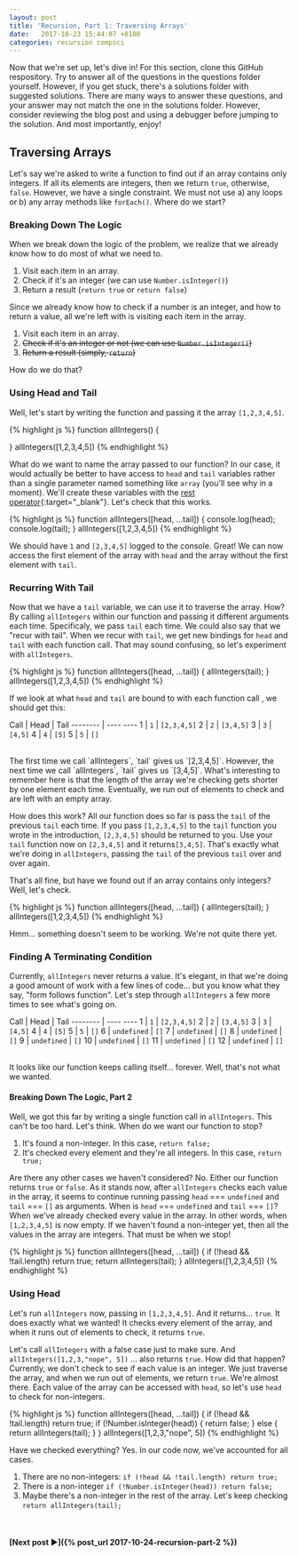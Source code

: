 ```yaml
---
layout: post
title: 'Recursion, Part 1: Traversing Arrays'
date:   2017-10-23 15:44:07 +0100
categories: recursion compsci
---
```


Now that we're set up, let's dive in!  For this section, clone this GitHub respository.  Try to answer all of the questions in the questions folder yourself.  However, if you get stuck, there's a solutions folder with suggested solutions.  There are many ways to answer these questions, and your answer may not match the one in the solutions folder.  However, consider reviewing the blog post and using a debugger before jumping to the solution.  And most importantly, enjoy!  

## Traversing Arrays

Let's say we're asked to write a function to find out if an array contains only integers.  If all its elements are integers, then we return `true`, otherwise, `false`.  However, we have a single constraint.  We must not use a) any loops or b) any array methods like `forEach()`.  Where do we start?

### Breaking Down The Logic  

When we break down the logic of the problem, we realize that we already know how to do most of what we need to.

1. Visit each item in an array.
2. Check if it's an integer (we can use `Number.isInteger()`)
3. Return a result (`return true` or `return false`)

Since we already know how to check if a number is an integer, and how to return a value, all we're left with is visiting each item in the array. 

1. Visit each item in an array.
2. ~~Check if it's an integer or not (we can use `Number.isInteger()`)~~
3. ~~Return a result (simply, `return`)~~

How do we do that?  

### Using Head and Tail

Well, let's start by writing the function and passing it the array `[1,2,3,4,5]`. 

{% highlight js %}
function allIntegers() {
  
}
allIntegers([1,2,3,4,5])
{% endhighlight %}

What do we want to name the array passed to our function? In our case, it would actually be better to have access to `head` and `tail` variables rather than a single parameter named something like `array` (you'll see why in a moment).  We'll create these variables with the [rest operator](https://developer.mozilla.org/en-US/docs/Web/JavaScript/Reference/Functions/rest_parameters/ "Rest parameters"){:target="_blank"}.  Let's check that this works. 


{% highlight js %}
function allIntegers([head, ...tail]) {
  console.log(head);
  console.log(tail);
}
allIntegers([1,2,3,4,5])
{% endhighlight %}

We should have `1` and `[2,3,4,5]` logged to the console.  Great! We can now access the first element of the array with `head` and the array without the first element with `tail`.

### Recurring With Tail

Now that we have a `tail` variable, we can use it to traverse the array. How?  By calling `allIntegers` within our function and passing it different arguments each time.  Specificaly, we pass `tail` each time. We could also say that we "recur with tail". When we recur with `tail`, we get new bindings for `head` and `tail` with each function call.  That may sound confusing, so let's experiment with `allIntegers`.

{% highlight js %}
function allIntegers([head, ...tail]) {
  allIntegers(tail);
}
allIntegers([1,2,3,4,5])
{% endhighlight %}

If we look at what `head` and `tail` are bound to with each function call , we should get this:

Call     | Head | Tail
-------- | ----   ----
1 | `1` | `[2,3,4,5]`
2 | `2` | `[3,4,5]`
3 | `3` | `[4,5]`
4 | `4` | `[5]`
5 | `5` | `[]` 

<br/>
The first time we call `allIntegers`, `tail` gives us `[2,3,4,5]`.  However, the next time we call `allIntegers`, `tail` gives us `[3,4,5]`.  What's interesting to remember here is that the length of the array we're checking gets shorter by one element each time.  Eventually, we run out of elements to check and are left with an empty array.

How does this work?  All our function does so far is pass the `tail` of the previous `tail` each time. If you pass `[1,2,3,4,5]` to the `tail` function you wrote in the introduction, `[2,3,4,5]` should be returned to you.  Use your `tail` function now on `[2,3,4,5]` and it returns`[3,4,5]`.  That's exactly what we're doing in `allIntegers`, passing the `tail` of the previous `tail` over and over again.

That's all fine, but have we found out if an array contains only integers?  Well, let's check.

{% highlight js %}
function allIntegers([head, ...tail]) {
  allIntegers(tail);
}
allIntegers([1,2,3,4,5])
{% endhighlight %}

Hmm... something doesn't seem to be working.  We're not quite there yet.

### Finding A Terminating Condition

Currently, `allIntegers` never returns a value.  It's elegant, in that we're doing a good amount of work with a few lines of code... but you know what they say, "form follows function".  Let's step through `allIntegers` a few more times to see what's going on.

Call     | Head | Tail
-------- | ----   ----
1 | `1` | `[2,3,4,5]`
2 | `2` | `[3,4,5]`
3 | `3` | `[4,5]`
4 | `4` | `[5]`
5 | `5` | `[]`
6 | `undefined` | `[]`
7 | `undefined` | `[]`
8 | `undefined` | `[]`
9 | `undefined` | `[]`
10 | `undefined` | `[]`
11 | `undefined` | `[]`
12 | `undefined` | `[]`


<br/>
It looks like our function keeps calling itself... forever.  Well, that's not what we wanted.

#### Breaking Down The Logic, Part 2
Well, we got this far by writing a single function call in `allIntegers`.  This can't be too hard.  Let's think.  When do we want our function to stop?
1. It's found a non-integer.  In this case, `return false;`
2. It's checked every element and they're all integers. In this case, `return true;`

Are there any other cases we haven't considered? No. Either our function returns `true` or `false`.  As it stands now, after `allIntegers` checks each value in the array, it seems to continue running passing `head` === `undefined` and `tail` === `[]` as arguments. When is  `head` === `undefined` and `tail` === `[]`? When we've already checked every value in the array.  In other words, when `[1,2,3,4,5]` is now empty.  If we haven't found a non-integer yet, then all the values in the array are integers.  That must be when we stop!

{% highlight js %}
function allIntegers([head, ...tail]) {
  if (!head && !tail.length) return true;
  return allIntegers(tail);
}
allIntegers([1,2,3,4,5])
{% endhighlight %}



### Using Head
 
Let's run `allIntegers` now, passing in `[1,2,3,4,5]`.  And it returns... `true`.  It does exactly what we wanted! It checks every element of the array, and when it runs out of elements to check, it returns `true`. 

Let's call `allIntegers` with a false case just to make sure. And `allIntegers([1,2,3,"nope", 5])` ... also returns `true`.  How did that happen?  Currently, we don't check to see if each value is an integer.  We just traverse the array, and when we run out of elements, we return `true`.  We're almost there.  Each value of the array can be accessed with `head`, so let's use `head` to check for non-integers.

{% highlight js %}
function allIntegers([head, ...tail]) {
  if (!head && !tail.length) return true;
  if (!Number.isInteger(head)) {
    return false;
  } else {
    return allIntegers(tail);
  }
}
allIntegers([1,2,3,"nope", 5])
{% endhighlight %}

Have we checked everything?  Yes.  In our code now, we've accounted for all cases.

1.  There are no non-integers: `if (!head && !tail.length) return true;`
2.  There is a non-integer `if (!Number.isInteger(head)) return false;`
3.  Maybe there's a non-integer in the rest of the array.  Let's keep checking `return allIntegers(tail);`


<br/>

#### [Next post &#9658;]({% post_url 2017-10-24-recursion-part-2 %})

